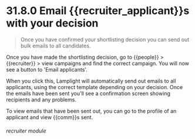 # 31.8.0 Email {{recruiter_applicant}}s with your decision 

> Once you have confirmed your shortlisting decision you can send out bulk emails to all candidates.

Once you have made the shortlisting decision, go to {{people}} > {{recruiter}} > view campaigns and 
find the correct campaign.  You will now see a button to 'Email applicants'.

When you click this, Lamplight will automatically send out emails to all applicants, using the
correct template depending on your decision.  Once the emails have been sent you'll see a
confirmation screen showing recipients and any problems.

To view emails that have been sent out, you can go to the profile of an applicant and view
{{comm}}s sent.


###### recruiter module